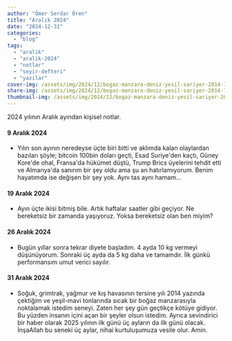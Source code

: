 ```yaml
---
author: "Ömer Serdar Ören"
title: "Aralık 2024"
date: "2024-12-31"
categories: 
  - "blog"
tags: 
  - "aralik"
  - "aralik-2024"
  - "notlar"
  - "seyir-defteri"
  - "yazilar"
cover-img: /assets/img/2024/12/bogaz-manzara-deniz-yesil-sariyer-2014-7-scaled-1.jpg
share-img: /assets/img/2024/12/bogaz-manzara-deniz-yesil-sariyer-2014-7-scaled-1.jpg
thumbnail-img: /assets/img/2024/12/bogaz-manzara-deniz-yesil-sariyer-2014-7-scaled-1.jpg
---
```


2024 yılının Aralık ayından kişisel notlar.

#### 9 Aralık 2024

- Yılın son ayının neredeyse üçte biri bitti ve aklımda kalan olaylardan bazıları şöyle; bitcoin 100bin doları geçti, Esad Suriye'den kaçtı, Güney Kore'de ohal, Fransa'da hükümet düştü, Trump Brics üyelerini tehdit etti ve Almanya'da sanırım bir şey oldu ama şu an hatırlamıyorum. Benim hayatımda ise değişen bir şey yok. Aynı tas aynı hamam...

#### 19 Aralık 2024

- Ayın üçte ikisi bitmiş bile. Artık haftalar saatler gibi geçiyor. Ne bereketsiz bir zamanda yaşıyoruz. Yoksa bereketsiz olan ben miyim?

#### 26 Aralık 2024

- Bugün yıllar sonra tekrar diyete başladım. 4 ayda 10 kg vermeyi düşünüyorum. Sonraki üç ayda da 5 kg daha ve tamamdır. İlk günkü performansım umut verici sayılır.

#### 31 Aralık 2024

- Soğuk, grimtrak, yağmur ve kış havasının tersine yılı 2014 yazında çektiğim ve yeşil-mavi tonlarında sıcak bir boğaz manzarasıyla noktalamak istedim seneyi. Zaten her şey gün geçtikçe kötüye gidiyor. Bu yüzden insanın içini açan bir şeyler olsun istedim. Ayrıca sevindirici bir haber olarak 2025 yılının ilk günü üç ayların da ilk günü olacak. İnşaAllah bu seneki üç aylar, nihai kurtuluşumuza vesile olur. Amin.
